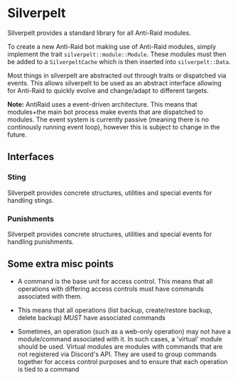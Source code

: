# Silverpelt

Silverpelt provides a standard library for all Anti-Raid modules.

To create a new Anti-Raid bot making use of Anti-Raid modules, simply implement the trait ``silverpelt::module::Module``. These modules must then be added to a ``SilverpeltCache`` which is then inserted into ``silverpelt::Data``.

Most things in silverpelt are abstracted out through traits or dispatched via events. This allows silverpelt to be used as an abstract interface allowing for Anti-Raid to quickly evolve and change/adapt to different targets.

**Note:** AntiRaid uses a event-driven architecture. This means that modules+the main bot process make events that are dispatched to modules. The event system is currently passive (meaning there is no continously running event loop), however this is subject to change in the future.

## Interfaces 

### Sting

Silverpelt provides concrete structures, utilities and special events for handling stings.

### Punishments

Silverpelt provides concrete structures, utilities and special events for handling punishments.

## Some extra misc points

- A command is the base unit for access control. This means that all operations with differing access controls must have commands associated with them.

- This means that all operations (list backup, create/restore backup, delete backup) *MUST* have associated commands

- Sometimes, an operation (such as a web-only operation) may not have a module/command associated with it. In such cases, a 'virtual' module should be used. Virtual modules are modules with commands that are not registered via Discord's API. They are used to group commands together for access control purposes and to ensure that each operation is tied to a command
